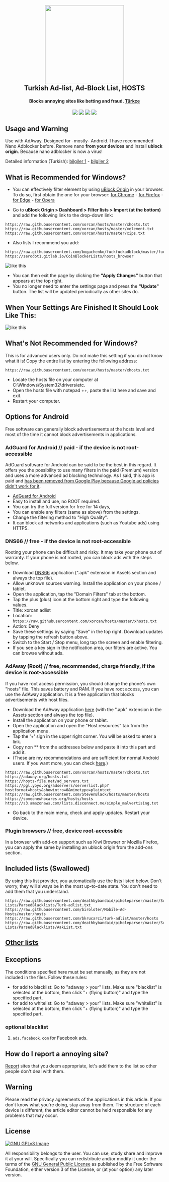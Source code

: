 <h2 align="center"><a href="https://www.google.com/search?&q=t%C3%BCrk+adlist+xorcan" alt="Annoying Sites xorcan türk-adlist"><img src="./ivirzivir/xorcan.hosts.logo.jpg" width="250"></a></br>
<b>Turkish Ad-list, Ad-Block List, HOSTS</b></h2><h4 align="center">Blocks annoying sites like betting and fraud. <a href="https://github.com/xorcan/hosts/blob/master/README.md">Türkçe</a></h4>

<p align="center"><a href="https://www.gnu.org/licenses/gpl-3.0" alt="License: GPLv3"><img src="https://img.shields.io/github/license/xorcan/hosts.svg"></a> <a href="https://www.google.com/search?&q=t%C3%BCrk+adlist+xorcan" alt="Türkçe Ad-listler"><img src="https://img.shields.io/badge/t%C3%BCrk%C3%A7e-reklam%20listesi-f44b42.svg"></a>  <a href="https://github.com/xorcan/hosts/issues" alt="Hatalar"><img src="https://img.shields.io/github/issues/xorcan/hosts.svg"></a> <a href="https://github.com/xorcan/hosts" alt="Görüntülenme Sayısı"><img src="https://visitor-badge.laobi.icu/badge?page_id=xorcan.hosts"></a>

## Usage and Warning

Use with AdAway. Designed for -mostly- Android. I have recommended Nano Adblocker before. Remove nano **from your devices** and install **ublock origin**. Because nano adblocker is now a virus!

Detailed information (Turkish): [bilgiler 1](https://eksisozluk.com/nano-defender--5646917?a=nice) - [bilgiler 2](https://eksisozluk.com/nano-adblocker--5649314?a=nice)

## What is Recommended for Windows?

- You can effectively filter element by using [uBlock Origin](https://github.com/gorhill/uBlock) in your browser. To do so, first obtain the one for your browser: [for Chrome](https://chrome.google.com/webstore/detail/ublock-origin/cjpalhdlnbpafiamejdnhcphjbkeiagm?hl=tr) - 
[for Firefox](https://addons.mozilla.org/tr/firefox/addon/ublock-origin/) - [for Edge](https://microsoftedge.microsoft.com/addons/detail/ublock-origin/odfafepnkmbhccpbejgmiehpchacaeak) - [for Opera](https://microsoftedge.microsoft.com/addons/detail/ublock-origin/odfafepnkmbhccpbejgmiehpchacaeak)

- Go to **uBlock Origin > Dashboard > Filter lists > Import (at the bottom)** and add the following link to the drop-down link:

```
https://raw.githubusercontent.com/xorcan/hosts/master/xhosts.txt
https://raw.githubusercontent.com/xorcan/hosts/master/xelement.txt
https://raw.githubusercontent.com/xorcan/hosts/master/xips.txt
```

- Also lists I recommend you add:

```
https://raw.githubusercontent.com/bogachenko/fuckfuckadblock/master/fuckfuckadblock.txt
https://zerodot1.gitlab.io/CoinBlockerLists/hosts_browser
```

![like this](./ivirzivir/bilgi1.png)

- You can then exit the page by clicking the **"Apply Changes"** button that appears at the top right.
- You no longer need to enter the settings page and press the **"Update"** button. The list will be updated periodically as other sites do. 

## When Your Settings Are Finished It Should Look Like This:

![like this](./ivirzivir/bilgi2.png)

## What's Not Recommended for Windows?

This is for advanced users only. Do not make this setting if you do not know what it is!
Copy the entire list by entering the following address:

```https://raw.githubusercontent.com/xorcan/hosts/master/xhosts.txt```

- Locate the hosts file on your computer at C:\Windows\System32\drivers\etc.
- Open the hosts file with notepad ++, paste the list here and save and exit.
- Restart your computer.

## Options for Android

Free software can generally block advertisements at the hosts level and most of the time it cannot block advertisements in applications.

### AdGuard for Android // paid - if the device is not root-accessible

AdGuard software for Android can be said to be the best in this regard. It offers you the possibility to use many filters in the paid (Premium) version and uses a more advanced ad blocking technology. As I said, this app is paid and [has been removed from Google Play because Google ad policies didn't work for it](https://blog.adguard.com/en/google-removes-adguard-android-app-google-play/).
- [AdGuard for Android](https://adguard.com/tr/adguard-android/overview.html)
- Easy to install and use, no ROOT required.
- You can try the full version for free for 14 days,
- You can enable any filters (same as above) from the settings.
- Change the filtering method to "High Quality".
- It can block ad networks and applications (such as Youtube ads) using HTTPS.

### DNS66 // free - if the device is not root-accessible

Rooting your phone can be difficult and risky. It may take your phone out of warranty. If your phone is not rooted, you can block ads with the steps below.

- Download [DNS66](https://github.com/julian-klode/dns66/releases) application (".apk" extension in Assets section and always the top file).
- Allow unknown sources warning. Install the application on your phone / tablet.
- Open the application, tap the "Domain Filters" tab at the bottom.
- Tap the plus (plus) icon at the bottom right and type the following values.
- Title: xorcan adlist
- Location: ```https://raw.githubusercontent.com/xorcan/hosts/master/xhosts.txt```
- Action: Deny
- Save these settings by saying "Save" in the top right. Download updates by tapping the refresh button above.
- Switch to the Start / Stop menu, long tap the screen and enable filtering.
- If you see a key sign in the notification area, our filters are active. You can browse without ads.

### AdAway (Root) // free, recommended, charge friendly, if the device is root-accessible

If you have root access permission, you should change the phone's own "hosts" file. This saves battery and RAM.
If you have root access, you can use the AdAway application. It is a free application that blocks advertisements with host files.

- Download the AdAway application [here](https://github.com/AdAway/AdAway/releases) (with the ".apk" extension in the Assets section and always the top file).
- Install the application on your phone or tablet.
- Open the application and open the "Host resources" tab from the application menu.
- Tap the '+' sign in the upper right corner. You will be asked to enter a link.
- Copy non ** from the addresses below and paste it into this part and add it.
- (These are my recommendations and are sufficient for normal Android users. If you want more, you can check [here](https://github.com/xorcan/hosts/blob/master/OTHERS.md).)

```
https://raw.githubusercontent.com/xorcan/hosts/master/xhosts.txt
https://adaway.org/hosts.txt
https://hosts-file.net/ad_servers.txt
https://pgl.yoyo.org/adservers/serverlist.php?hostformat=hosts&showintro=0&mimetype=plaintext
https://raw.githubusercontent.com/StevenBlack/hosts/master/hosts
https://someonewhocares.org/hosts/hosts
https://s3.amazonaws.com/lists.disconnect.me/simple_malvertising.txt
```

- Go back to the main menu, check and apply updates. Restart your device.

### Plugin browsers // free, device root-accessible

In a browser with add-on support such as Kiwi Browser or Mozilla Firefox, you can apply the same by installing an ublock origin from the add-ons section.

## Included lists (Swallowed)

By using this list provider, you automatically use the lists listed below. Don't worry, they will always be in the most up-to-date state. You don't need to add them that you understand.

```
https://raw.githubusercontent.com/deathbybandaid/piholeparser/master/Subscribable-Lists/ParsedBlacklists/Turk-adlist.txt
https://raw.githubusercontent.com/biroloter/Mobile-Ad-Hosts/master/hosts
https://raw.githubusercontent.com/bkrucarci/turk-adlist/master/hosts
https://raw.githubusercontent.com/deathbybandaid/piholeparser/master/Subscribable-Lists/ParsedBlacklists/AakList.txt
```

## [Other lists](https://github.com/xorcan/hosts/blob/master/OTHERS.md)

## Exceptions

The conditions specified here must be set manually, as they are not included in the files. Follow these rules:

- for add to blacklist: Go to "adaway > your" lists. Make sure "blacklist" is selected at the bottom, then click "+ (flying button)" and type the specified part.
- for add to whitelist: Go to "adaway > your" lists. Make sure "whitelist" is selected at the bottom, then click "+ (flying button)" and type the specified part.

### optional blacklist

1. ```ads.facebook.com``` for Facebook ads.

## How do I report a annoying site?

[Report](https://github.com/xorcan/hosts/issues) sites that you deem appropriate, let's add them to the list so other people don't deal with them.

## Warning

Please read the privacy agreements of the applications in this article. If you don't know what you're doing, stay away from them. The structure of each device is different, the article editor cannot be held responsible for any problems that may occur.

## License

[![GNU GPLv3 Image](https://www.gnu.org/graphics/gplv3-127x51.png)](http://www.gnu.org/licenses/gpl-3.0.en.html)  

All responsibility belongs to the user. You can use, study share and improve it at your will. Specifically you can redistribute and/or modify it under the terms of the [GNU General Public License](https://www.gnu.org/licenses/gpl.html) as published by the Free Software Foundation, either version 3 of the License, or (at your option) any later version. 
